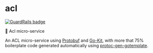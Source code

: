 # acl

[![GuardRails badge](https://badges.production.guardrails.io/moul/acl.svg)](https://www.guardrails.io)

:microphone: Acl micro-service

An ACL micro-service using [Protobuf](https://github.com/google/protobuf) and [Go-Kit](https://github.com/go-kit/kit), with more that 75% boilerplate code generated automatically using [protoc-gen-gotemplate](https://github.com/moul/protoc-gen-gotemplate).
